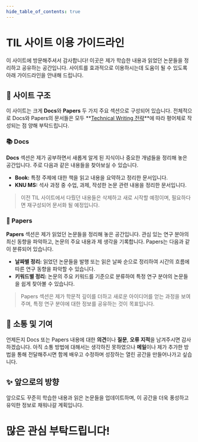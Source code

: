```yaml
---
hide_table_of_contents: true
---
```


# TIL 사이트 이용 가이드라인

이 사이트에 방문해주셔서 감사합니다!
이곳은 제가 학습한 내용과 읽었던 논문들을 정리하고 공유하는 공간입니다.
사이트를 효과적으로 이용하시는데 도움이 될 수 있도록 아래 가이드라인을 안내해 드립니다.

## 🧭 사이트 구조

이 사이트는 크게 **Docs**와 **Papers** 두 가지 주요 섹션으로 구성되어 있습니다.
전체적으로 Docs와 Papers의 문서들은 모두 **[Technical Writing 전략](https://til.jungin.kim/docs/Book/WRITING/Technical-Writing-Guide)**에 따라 평어체로 작성되는 점 양해 부탁드립니다.

### 📚 Docs

**Docs** 섹션은 제가 공부하면서 새롭게 알게 된 지식이나 중요한 개념들을 정리해 놓은 공간입니다.
주로 다음과 같은 내용들을 찾아보실 수 있습니다.

* **Book:** 특정 주제에 대한 책을 읽고 내용을 요약하고 정리한 문서입니다.
* **KNU MS:** 석사 과정 중 수업, 과제, 작성한 논문 관련 내용을 정리한 문서입니다. 

> 이전 TIL 사이트에서 다뤘던 내용들은 삭제하고 새로 시작할 예정이며, 필요하다면 재구성되어 문서화 될 예정입니다.

### 📄 Papers

**Papers** 섹션은 제가 읽었던 논문들을 정리해 놓은 공간입니다.
관심 있는 연구 분야의 최신 동향을 파악하고, 논문의 주요 내용과 제 생각을 기록합니다.
Papers는 다음과 같이 분류되어 있습니다.

* **날짜별 정리:** 읽었던 논문들을 발행 또는 읽은 날짜 순으로 정리하여 시간의 흐름에 따른 연구 동향을 파악할 수 있습니다.
* **키워드별 정리:** 논문의 주요 키워드를 기준으로 분류하여 특정 연구 분야의 논문들을 쉽게 찾아볼 수 있습니다.

> Papers 섹션은 제가 학문적 깊이를 더하고 새로운 아이디어를 얻는 과정을 보여주며, 특정 연구 분야에 대한 정보를 공유하는 것이 목표입니다.

## 🤝 소통 및 기여

언제든지 Docs 또는 Papers 내용에 대한 **의견**이나 **질문**, **오류 지적**을 남겨주시면 감사하겠습니다.
아직 소통 방법에 대해서는 생각하진 못하였으나 **메일**이나 제가 추가한 방법을 통해 전달해주시면 함께 배우고 수정하며 성장하는 열린 공간을 만들어나가고 싶습니다.

## ✨ 앞으로의 방향

앞으로도 꾸준히 학습한 내용과 읽은 논문들을 업데이트하며, 이 공간을 더욱 풍성하고 유익한 정보로 채워나갈 계획입니다.
# 많은 관심 부탁드립니다!